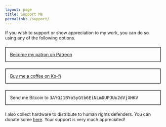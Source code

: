 ```yaml
---
layout: page
title: Support Me
permalink: /support/
---
```


If you wish to support or show appreciation to my work, you can do so using any of the following options.

<div style="border:2px solid #555;padding: 1em;margin-top: 1.5em;margin-bottom: 1.5em;">
<i class="fab fa-patreon"></i> <a target="_blank" href="https://www.patreon.com/botherder">Become my patron on Patreon</a>
</div>
<div style="border:2px solid #555;padding: 1em;margin-top: 1.5em;margin-bottom: 1.5em;">
<i class="fas fa-coffee"></i> <a target="_blank" href="https://ko-fi.com/Q5Q3VX7Q">Buy me a coffee on Ko-fi</a>
</div>
<div style="border:2px solid #555;padding: 1em;margin-top: 1.5em;margin-bottom: 1.5em;">
<i class="fab fa-bitcoin"></i> Send me Bitcoin to <span style="font-family: monospace;">3AYQJ1BYo5yGtb6EiNLmDUPJUu2dVjXHKV</span>
</div>

I also collect hardware to distribute to human rights defenders. You can donate some <a href="https://securitywithoutborders.org/donate.html">here</a>. Your support is very much appreciated!

